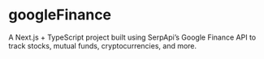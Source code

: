 # googleFinance
A Next.js + TypeScript project built using SerpApi’s Google Finance API to track stocks, mutual funds, cryptocurrencies, and more.
